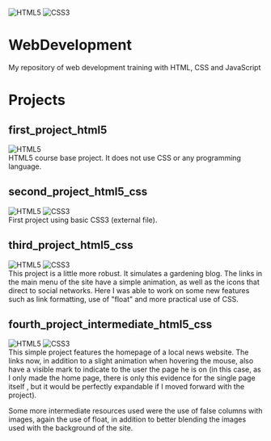 ![HTML5](https://img.shields.io/badge/HTML-239120?style=for-the-badge&logo=html5&logoColor=white)
![CSS3](https://img.shields.io/badge/CSS3-1572B6?style=for-the-badge&logo=css3&logoColor=white)

# WebDevelopment
My repository of web development training with HTML, CSS and JavaScript

# Projects

## first_project_html5 ##
![HTML5](https://img.shields.io/badge/HTML-239120?style=for-the-badge&logo=html5&logoColor=white)<br>
HTML5 course base project. It does not use CSS or any programming language.

## second_project_html5_css
![HTML5](https://img.shields.io/badge/HTML-239120?style=for-the-badge&logo=html5&logoColor=white)
![CSS3](https://img.shields.io/badge/CSS3-1572B6?style=for-the-badge&logo=css3&logoColor=white)<br>
First project using basic CSS3 (external file).

## third_project_html5_css
![HTML5](https://img.shields.io/badge/HTML-239120?style=for-the-badge&logo=html5&logoColor=white)
![CSS3](https://img.shields.io/badge/CSS3-1572B6?style=for-the-badge&logo=css3&logoColor=white)<br>
This project is a little more robust. It simulates a gardening blog. The links in the main menu of 
the site have a simple animation, as well as the icons that direct to social networks. 
Here I was able to work on some new features such as link formatting, use of "float" and more practical use of CSS.

## fourth_project_intermediate_html5_css
![HTML5](https://img.shields.io/badge/HTML-239120?style=for-the-badge&logo=html5&logoColor=white)
![CSS3](https://img.shields.io/badge/CSS3-1572B6?style=for-the-badge&logo=css3&logoColor=white)<br>
This simple project features the homepage of a local news website. The links now, in addition to a 
slight animation when hovering the mouse, also have a visible mark to indicate to the user the page 
he is on (in this case, as I only made the home page, there is only this evidence for the single page 
itself , but it would be perfectly expandable if I moved forward with the project).

Some more intermediate resources used were the use of false columns with images, again the use of 
float, in addition to better blending the images used with the background of the site.


